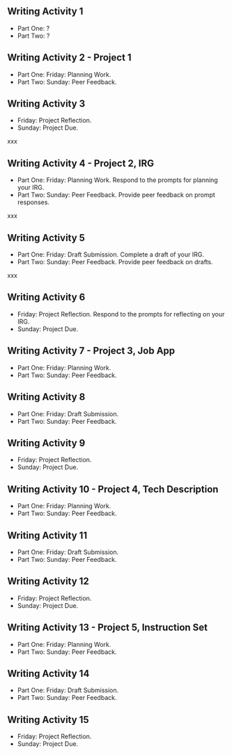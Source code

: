 ## Writing Activity 1

* Part One: ?
* Part Two: ?

## Writing Activity 2 - Project 1

* Part One: Friday: Planning Work.
* Part Two: Sunday: Peer Feedback.

## Writing Activity 3

* Friday: Project Reflection.
* Sunday: Project Due.

xxx

## Writing Activity 4 - Project 2, IRG
* Part One: Friday: Planning Work. Respond to the prompts for planning your IRG.
* Part Two: Sunday: Peer Feedback. Provide peer feedback on prompt responses.

xxx

## Writing Activity 5
* Part One: Friday: Draft Submission. Complete a draft of your IRG.
* Part Two: Sunday: Peer Feedback. Provide peer feedback on drafts.

xxx

## Writing Activity 6

* Friday: Project Reflection. Respond to the prompts for reflecting on your IRG.
* Sunday: Project Due.

## Writing Activity 7 - Project 3, Job App
* Part One: Friday: Planning Work.
* Part Two: Sunday: Peer Feedback.

## Writing Activity 8
* Part One: Friday: Draft Submission. 
* Part Two: Sunday: Peer Feedback.

## Writing Activity 9
* Friday: Project Reflection.
* Sunday: Project Due.

## Writing Activity 10 - Project 4, Tech Description
* Part One: Friday: Planning Work.
* Part Two: Sunday: Peer Feedback.

## Writing Activity 11
* Part One: Friday: Draft Submission. 
* Part Two: Sunday: Peer Feedback.

## Writing Activity 12

* Friday: Project Reflection.
* Sunday: Project Due.

## Writing Activity 13 - Project 5, Instruction Set
* Part One: Friday: Planning Work.
* Part Two: Sunday: Peer Feedback.

## Writing Activity 14
* Part One: Friday: Draft Submission. 
* Part Two: Sunday: Peer Feedback.

## Writing Activity 15

* Friday: Project Reflection.
* Sunday: Project Due.


